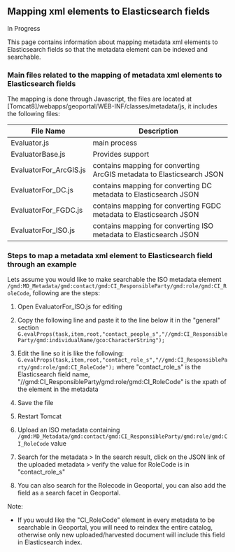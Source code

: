 ## Mapping xml elements to Elasticsearch fields

In Progress  

This page contains information about mapping metadata xml elements to Elasticsearch fields so that the metadata element can be indexed and searchable.

### Main files related to the mapping of metadata xml elements to Elasticsearch fields

The mapping is done through Javascript, the files are located at 
 [Tomcat8]/webapps/geoportal/WEB-INF/classes/metadata/js, it includes the following files:
 
 File Name | Description
-------------- | ------------
 Evaluator.js | main process
 EvaluatorBase.js | Provides support 
 EvaluatorFor_ArcGIS.js | contains mapping for converting ArcGIS metadata to Elasticsearch JSON
 EvaluatorFor_DC.js | contains mapping for converting DC metadata to Elasticsearch JSON
 EvaluatorFor_FGDC.js | contains mapping for converting FGDC metadata to Elasticsearch JSON
 EvaluatorFor_ISO.js | contains mapping for converting ISO metadata to Elasticsearch JSON
 

### Steps to map a metadata xml element to Elasticsearch field through an example

Lets assume you would like to make searchable the ISO metadata element `/gmd:MD_Metadata/gmd:contact/gmd:CI_ResponsibleParty/gmd:role/gmd:CI_RoleCode`, following are the steps: 

1. Open EvaluatorFor_ISO.js for editing
2. Copy the following line and paste it to the line below it in the "general" section 
    `G.evalProps(task,item,root,"contact_people_s","//gmd:CI_ResponsibleParty/gmd:individualName/gco:CharacterString");`
3. Edit the line so it is like the following:
    `G.evalProps(task,item,root,"contact_role_s","//gmd:CI_ResponsibleParty/gmd:role/gmd:CI_RoleCode");`
    where "contact_role_s" is the Elasticsearch field name, "//gmd:CI_ResponsibleParty/gmd:role/gmd:CI_RoleCode" is the xpath of the element in the metadata
    
4. Save the file
5. Restart Tomcat
6. Upload an ISO metadata containing `/gmd:MD_Metadata/gmd:contact/gmd:CI_ResponsibleParty/gmd:role/gmd:CI_RoleCode` value
7. Search for the metadata > In the search result, click on the JSON link of the uploaded metadata > verify the value for RoleCode is in "contact_role_s"
8. You can also search for the Rolecode in Geoportal, you can also add the field as a search facet in Geoportal.

Note: 

 * If you would like the "CI_RoleCode" element in every metadata to be searchable in Geoportal, you will need to reindex the entire catalog, otherwise only new uploaded/harvested document will include this field in Elasticsearch index. 

 
